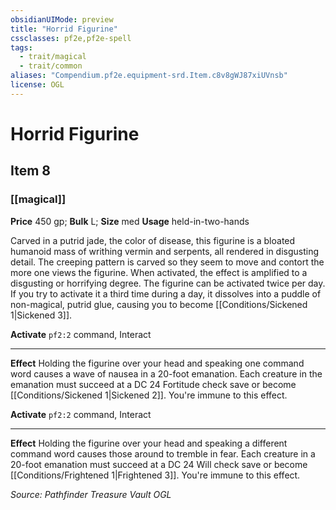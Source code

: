 ```yaml
---
obsidianUIMode: preview
title: "Horrid Figurine"
cssclasses: pf2e,pf2e-spell
tags:
  - trait/magical
  - trait/common
aliases: "Compendium.pf2e.equipment-srd.Item.c8v8gWJ87xiUVnsb"
license: OGL
---
```

# Horrid Figurine
## Item 8
### [[magical]]


**Price** 450 gp; 
**Bulk** L; **Size** med
**Usage** held-in-two-hands

Carved in a putrid jade, the color of disease, this figurine is a bloated humanoid mass of writhing vermin and serpents, all rendered in disgusting detail. The creeping pattern is carved so they seem to move and contort the more one views the figurine. When activated, the effect is amplified to a disgusting or horrifying degree. The figurine can be activated twice per day. If you try to activate it a third time during a day, it dissolves into a puddle of non-magical, putrid glue, causing you to become [[Conditions/Sickened 1|Sickened 3]].

**Activate** `pf2:2` command, Interact

* * *

**Effect** Holding the figurine over your head and speaking one command word causes a wave of nausea in a 20-foot emanation. Each creature in the emanation must succeed at a DC 24 Fortitude check save or become [[Conditions/Sickened 1|Sickened 2]]. You're immune to this effect.

**Activate** `pf2:2` command, Interact

* * *

**Effect** Holding the figurine over your head and speaking a different command word causes those around to tremble in fear. Each creature in a 20-foot emanation must succeed at a DC 24 Will check save or become [[Conditions/Frightened 1|Frightened 3]]. You're immune to this effect.

*Source: Pathfinder Treasure Vault*
*OGL*